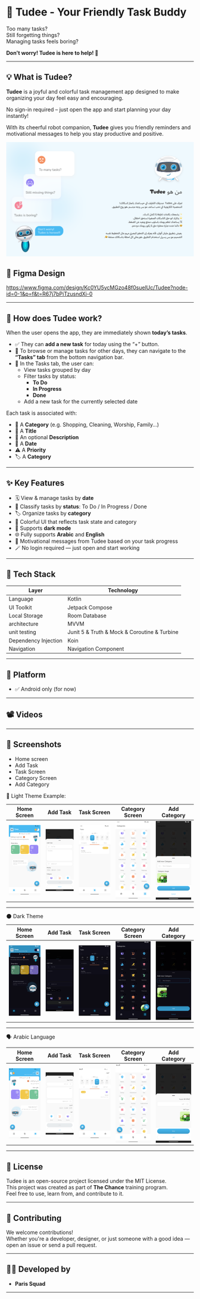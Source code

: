 # 🤖 Tudee - Your Friendly Task Buddy

Too many tasks?  
Still forgetting things?  
Managing tasks feels boring?

**Don't worry! Tudee is here to help! 🎉**

---

## 💡 What is Tudee?

**Tudee** is a joyful and colorful task management app designed to make organizing your day feel easy and encouraging.

No sign-in required – just open the app and start planning your day instantly!

With its cheerful robot companion, **Tudee** gives you friendly reminders and motivational messages to help you stay productive and positive.

![Home](assets/who_is_tudee.png)

## 🎨 Figma Design
https://www.figma.com/design/Kc0YU5ycMGzo48f0suelUc/Tudee?node-id=0-1&p=f&t=R67j7bPiTzusndXi-0

---

## 🧭 How does Tudee work?

When the user opens the app, they are immediately shown **today’s tasks**.

- ✅ They can **add a new task** for today using the “+” button.
- 📆 To browse or manage tasks for other days, they can navigate to the **“Tasks” tab** from the bottom navigation bar.
- 🔄 In the Tasks tab, the user can:
  - View tasks grouped by day
  - Filter tasks by status:
    - **To Do**
    - **In Progress**
    - **Done**
  - Add a new task for the currently selected date

Each task is associated with:

- 📂 A **Category** (e.g. Shopping, Cleaning, Worship, Family…)
- 📝 A **Title**
- 📄 An optional **Description**
- 📅 A **Date**
- ⚠️ A **Priority**
- 🏷️ A **Category**
---

## ✨ Key Features

- 🗓 View & manage tasks by **date**
- 🧾 Classify tasks by **status**: To Do / In Progress / Done
- 🏷 Organize tasks by **category**
- 🎨 Colorful UI that reflects task state and category
- 🌙 Supports **dark mode**
- 🌐 Fully supports **Arabic** and **English**
- 🤖 Motivational messages from Tudee based on your task progress
- 🪄 No login required — just open and start working

---

## 🧱 Tech Stack

| Layer | Technology |
|-------|------------|
| Language | Kotlin |
| UI Toolkit | Jetpack Compose |
| Local Storage | Room Database |
| architecture | MVVM |
| unit testing  | Junit 5 & Truth & Mock & Coroutine & Turbine |
| Dependency Injection | Koin |
| Navigation | Navigation Component |

---

## 📱 Platform

- ✅ Android only (for now)

---
## 📽️ Videos

---
## 📸 Screenshots

- Home screen
- Add Task
- Task Screen
- Category Screen
- Add Category

🔆 Light Theme
Example:

| Home Screen | Add Task | Task Screen | Category Screen | Add Category |
|-------------|-------------|-------------|-------------|-------------|
| <img src="assets/home_screen.png" alt="description" width="150"/> | <img src="assets/add_task_screen.png" alt="description" width="150"/> | <img src="assets/task_screen.png" alt="description" width="150"/> |<img src="assets/category_screen.png" alt="description" width="150"/> |<img src="assets/new_category_screen.png" alt="description" width="150"/> |

---
🌑 Dark Theme

| Home Screen | Add Task | Task Screen | Category Screen | Add Category |
|-------------|-------------|-------------|-------------|-------------|
| <img src="assets/home_screen_dark.png" alt="description" width="150"/> | <img src="assets/add_task_screen_dark.png" alt="description" width="150"/> | <img src="assets/task_screen_dark.png" alt="description" width="150"/> |<img src="assets/category_screen_dark.png" alt="description" width="150"/> |<img src="assets/add_category_screen_dark.png" alt="description" width="150"/> |

---
🗣️ Arabic Language

| Home Screen | Add Task | Task Screen | Category Screen | Add Category |
|-------------|-------------|-------------|-------------|-------------|
| <img src="assets/home_screen_ar.png" alt="description" width="150"/> | <img src="assets/add_task_screen_ar.png" alt="description" width="150"/> | <img src="assets/task_screen_ar.png" alt="description" width="150"/> |<img src="assets/category_screen_ar.png" alt="description" width="150"/> |<img src="assets/add_category_ar.png" alt="description" width="150"/> |

---
## 📄 License

Tudee is an open-source project licensed under the MIT License.  
This project was created as part of **The Chance** training program.  
Feel free to use, learn from, and contribute to it.

---

## 🤝 Contributing

We welcome contributions!  
Whether you're a developer, designer, or just someone with a good idea — open an issue or send a pull request.

---

## 👨‍💻 Developed by

- **Paris Squad**

---

